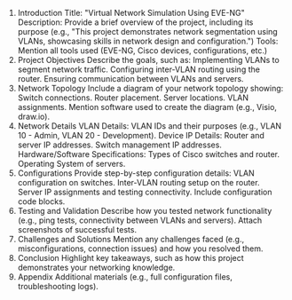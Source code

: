 1. Introduction
Title: "Virtual Network Simulation Using EVE-NG"
Description: Provide a brief overview of the project, including its purpose (e.g., "This project demonstrates network segmentation using VLANs, showcasing skills in network design and configuration.")
Tools: Mention all tools used (EVE-NG, Cisco devices, configurations, etc.)
2. Project Objectives
Describe the goals, such as:
Implementing VLANs to segment network traffic.
Configuring inter-VLAN routing using the router.
Ensuring communication between VLANs and servers.
3. Network Topology
Include a diagram of your network topology showing:
Switch connections.
Router placement.
Server locations.
VLAN assignments.
Mention software used to create the diagram (e.g., Visio, draw.io).
4. Network Details
VLAN Details:
VLAN IDs and their purposes (e.g., VLAN 10 - Admin, VLAN 20 - Development).
Device IP Details:
Router and server IP addresses.
Switch management IP addresses.
Hardware/Software Specifications:
Types of Cisco switches and router.
Operating System of servers.
5. Configurations
Provide step-by-step configuration details:
VLAN configuration on switches.
Inter-VLAN routing setup on the router.
Server IP assignments and testing connectivity.
Include configuration code blocks.
6. Testing and Validation
Describe how you tested network functionality (e.g., ping tests, connectivity between VLANs and servers).
Attach screenshots of successful tests.
7. Challenges and Solutions
Mention any challenges faced (e.g., misconfigurations, connection issues) and how you resolved them.
8. Conclusion
Highlight key takeaways, such as how this project demonstrates your networking knowledge.
9. Appendix
Additional materials (e.g., full configuration files, troubleshooting logs).
